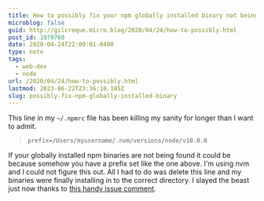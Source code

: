 ```yaml
---
title: How to possibly fix your npm globally installed binary not being found
microblog: false
guid: http://gilcreque.micro.blog/2020/04/24/how-to-possibly.html
post_id: 1079760
date: 2020-04-24T22:09:01-0400
type: note
tags:
  - web-dev
  - node
url: /2020/04/24/how-to-possibly.html
lastmod: 2023-06-22T23:36:10.185Z
slug: possibly-fix-npm-globally-installed-binary
---
```

This line in my `~/.npmrc` file has been killing my sanity for longer than I want to admit. 

> `prefix=/Users/myusername/.nvm/versions/node/v10.0.0`

If your globally installed npm binaries are not being found it could be because somehow you have a prefix set like the one above. I'm using nvm and I could not figure this out. All I had to do was delete this line and my binaries were finally installing in to the correct directory. I slayed the beast just now thanks to [this handy issue comment](https://github.com/nvm-sh/nvm/issues/1954#issuecomment-442275974).


